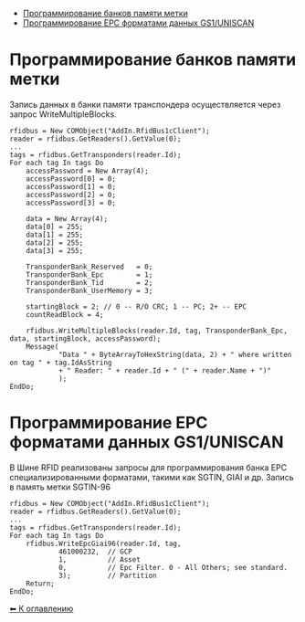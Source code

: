 * [Программирование банков памяти метки](#WriteMultipleBlocks)
* [Программирование EPC форматами данных GS1/UNISCAN](#WriteEpc)

<a name="WriteMultipleBlocks"></a>Программирование банков памяти метки
====================================
Запись данных в банки памяти транспондера осуществляется через запрос WriteMultipleBlocks.

```delphi
rfidbus = New COMObject("AddIn.RfidBus1cClient");
reader = rfidbus.GetReaders().GetValue(0);
...
tags = rfidbus.GetTransponders(reader.Id);
For each tag In tags Do
    accessPassword = New Array(4);
    accessPassword[0] = 0;
    accessPassword[1] = 0;
    accessPassword[2] = 0;
    accessPassword[3] = 0;

    data = New Array(4);
    data[0] = 255;
    data[1] = 255;
    data[2] = 255;
    data[3] = 255;

    TransponderBank_Reserved   = 0;
    TransponderBank_Epc        = 1;
    TransponderBank_Tid        = 2;
    TransponderBank_UserMemory = 3;

    startingBlock = 2; // 0 -- R/O CRC; 1 -- PC; 2+ -- EPC
    countReadBlock = 4;

    rfidbus.WriteMultipleBlocks(reader.Id, tag, TransponderBank_Epc, data, startingBlock, accessPassword);
    Message(
            "Data " + ByteArrayToHexString(data, 2) + " where written on tag " + tag.IdAsString
            + " Reader: " + reader.Id + " (" + reader.Name + ")"
            );
EndDo;
```

<a name="WriteEpc"></a>Программирование EPC форматами данных GS1/UNISCAN
=================================================
В Шине RFID реализованы запросы для программирования банка EPC специализированными форматами, такими как SGTIN, GIAI и др.
Запись в память метки SGTIN-96

```delphi
rfidbus = New COMObject("AddIn.RfidBus1cClient");
reader = rfidbus.GetReaders().GetValue(0);
...
tags = rfidbus.GetTransponders(reader.Id);
For each tag In tags Do
    rfidbus.WriteEpcGiai96(reader.Id, tag,
            461000232,	// GCP
            1,			// Asset
            0, 			// Epc Filter. 0 - All Others; see standard.
            3);			// Partition
    Return;
EndDo;
```

[⬅ К оглавлению](../README.md)
